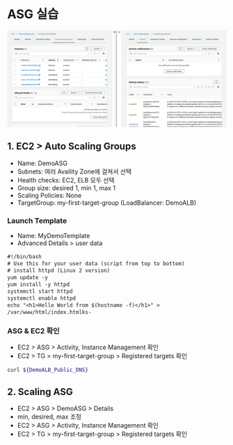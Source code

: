 # ASG 실습
![asg](images/asg.png)

## 1. EC2 > Auto Scaling Groups
- Name: DemoASG
- Subnets: 여러 Availity Zone에 걸쳐서 선택
- Health checks: EC2, ELB 모두 선택
- Group size: desired 1, min 1, max 1
- Scaling Policies: None
- TargetGroup: my-first-target-group (LoadBalancer: DemoALB)
### Launch Template
- Name: MyDemoTemplate
- Advanced Details > user data
```
#!/bin/bash
# Use this for your user data (script from top to bottom)
# install httpd (Linux 2 version)
yum update -y
yum install -y httpd
systemctl start httpd
systemctl enable httpd
echo "<h1>Hello World from $(hostname -f)</h1>" > /var/www/html/index.htmlks-
```
### ASG & EC2 확인
- EC2 > ASG > Activity, Instance Management 확인
- EC2 > TG > my-first-target-group > Registered targets 확인
```bash
curl ${DemoALB_Public_DNS}
```

## 2. Scaling ASG
- EC2 > ASG > DemoASG > Details
- min, desired, max 조정
- EC2 > ASG > Activity, Instance Management 확인
- EC2 > TG > my-first-target-group > Registered targets 확인